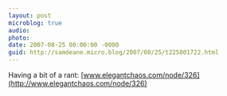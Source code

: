 ```yaml
---
layout: post
microblog: true
audio: 
photo: 
date: 2007-08-25 00:00:00 -0000
guid: http://samdeane.micro.blog/2007/08/25/t225801722.html
---
```

Having a bit of a rant: [www.elegantchaos.com/node/326](http://www.elegantchaos.com/node/326)
